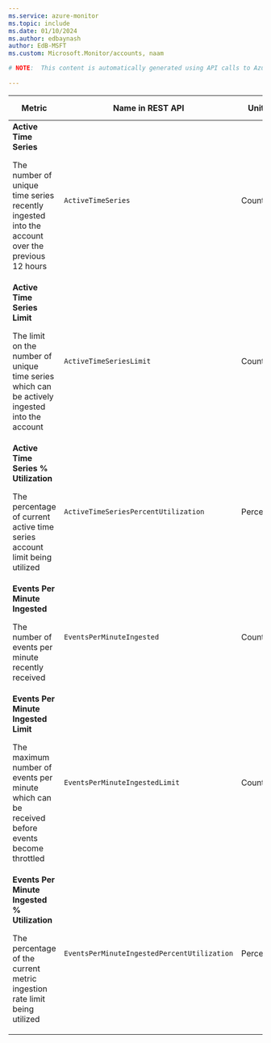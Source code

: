 ```yaml
---
ms.service: azure-monitor
ms.topic: include
ms.date: 01/10/2024
ms.author: edbaynash
author: EdB-MSFT
ms.custom: Microsoft.Monitor/accounts, naam

# NOTE:  This content is automatically generated using API calls to Azure. Any edits made on these files will be overwritten in the next run of the script. 
 
---
```


  
  
|Metric|Name in REST API|Unit|Aggregation|Dimensions|Time Grains|DS Export|
|---|---|---|---|---|---|---|
|**Active Time Series**<p><p> The number of unique time series recently ingested into the account over the previous 12 hours |`ActiveTimeSeries` |Count |Maximum |`StampColor`|PT1M |No|
|**Active Time Series Limit**<p><p>The limit on the number of unique time series which can be actively ingested into the account |`ActiveTimeSeriesLimit` |Count |Maximum |`StampColor`|PT1M |No|
|**Active Time Series % Utilization**<p><p>The percentage of current active time series account limit being utilized |`ActiveTimeSeriesPercentUtilization` |Percent |Average |`StampColor`|PT1M |No|
|**Events Per Minute Ingested**<p><p>The number of events per minute recently received |`EventsPerMinuteIngested` |Count |Maximum |`StampColor`|PT1M |No|
|**Events Per Minute Ingested Limit**<p><p>The maximum number of events per minute which can be received before events become throttled |`EventsPerMinuteIngestedLimit` |Count |Maximum |`StampColor`|PT1M |No|
|**Events Per Minute Ingested % Utilization**<p><p>The percentage of the current metric ingestion rate limit being utilized |`EventsPerMinuteIngestedPercentUtilization` |Percent |Average |`StampColor`|PT1M |No|
